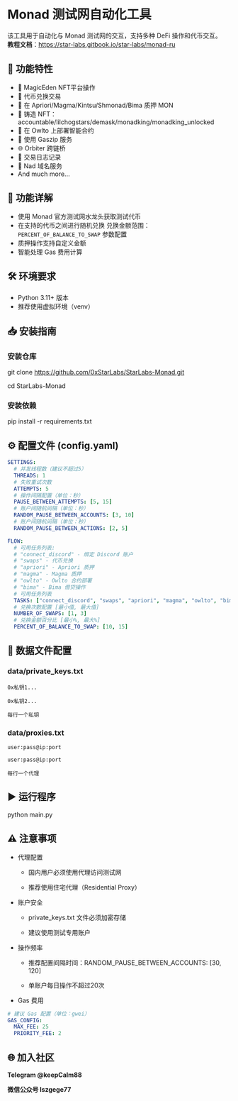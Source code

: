 # Monad 测试网自动化工具

该工具用于自动化与 Monad 测试网的交互，支持多种 DeFi 操作和代币交互。  
**教程文档**：<https://star-labs.gitbook.io/star-labs/monad-ru>

## 🚀 功能特性

- 💎 MagicEden NFT平台操作
- 💱 代币兑换交易
- 🏦 在 Apriori/Magma/Kintsu/Shmonad/Bima 质押 MON
- 📄 铸造 NFT：accountable/lilchogstars/demask/monadking/monadking_unlocked
- 🦉 在 Owlto 上部署智能合约
- 🌋 使用 Gaszip 服务
- 🌐 Orbiter 跨链桥
- 📄 交易日志记录
- 📄 Nad 域名服务
- And much more...

## 📖 功能详解
- 使用 Monad 官方测试网水龙头获取测试代币
- 在支持的代币之间进行随机兑换 兑换金额范围：`PERCENT_OF_BALANCE_TO_SWAP` 参数配置
- 质押操作支持自定义金额 
- 智能处理 Gas 费用计算

## 🛠️ 环境要求
- Python 3.11+ 版本
- 推荐使用虚拟环境（venv）

## 📥 安装指南

### 安装仓库

git clone https://github.com/0xStarLabs/StarLabs-Monad.git

cd StarLabs-Monad

### 安装依赖
pip install -r requirements.txt

## ⚙️ 配置文件 (config.yaml)

```yaml
SETTINGS:
  # 并发线程数（建议不超过5）
  THREADS: 1
  # 失败重试次数
  ATTEMPTS: 5  
  # 操作间隔配置（单位：秒）
  PAUSE_BETWEEN_ATTEMPTS: [5, 15]
  # 账户间随机间隔（单位：秒）
  RANDOM_PAUSE_BETWEEN_ACCOUNTS: [3, 10]
  # 账户间随机间隔（单位：秒）
  RANDOM_PAUSE_BETWEEN_ACTIONS: [2, 5]

FLOW:
  # 可用任务列表:
  # "connect_discord" - 绑定 Discord 账户
  # "swaps" - 代币兑换
  # "apriori" - Apriori 质押
  # "magma" - Magma 质押
  # "owlto" - Owlto 合约部署
  # "bima" - Bima 借贷操作
  # 可用任务列表
  TASKS: ["connect_discord", "swaps", "apriori", "magma", "owlto", "bima"]
  # 兑换次数配置 [最小值, 最大值]
  NUMBER_OF_SWAPS: [1, 3]
  # 兑换金额百分比 [最小%, 最大%]
  PERCENT_OF_BALANCE_TO_SWAP: [10, 15]
  ```  
## 🔑 数据文件配置
### data/private_keys.txt
```
0x私钥1...

0x私钥2...

每行一个私钥
```
### data/proxies.txt
```
user:pass@ip:port

user:pass@ip:port

每行一个代理
```
## ▶️ 运行程序
python main.py

## ⚠️ 注意事项
* 代理配置

  * 国内用户必须使用代理访问测试网

  * 推荐使用住宅代理（Residential Proxy）

* 账户安全

  * private_keys.txt 文件必须加密存储

  * 建议使用测试专用账户

* 操作频率

  * 推荐配置间隔时间：RANDOM_PAUSE_BETWEEN_ACCOUNTS: [30, 120]

  * 单账户每日操作不超过20次

* Gas 费用
```yaml
# 建议 Gas 配置（单位：gwei）
GAS_CONFIG:
  MAX_FEE: 25
  PRIORITY_FEE: 2
```

## 🌐 加入社区

**Telegram	@keepCalm88**

**微信公众号	lszgege77**